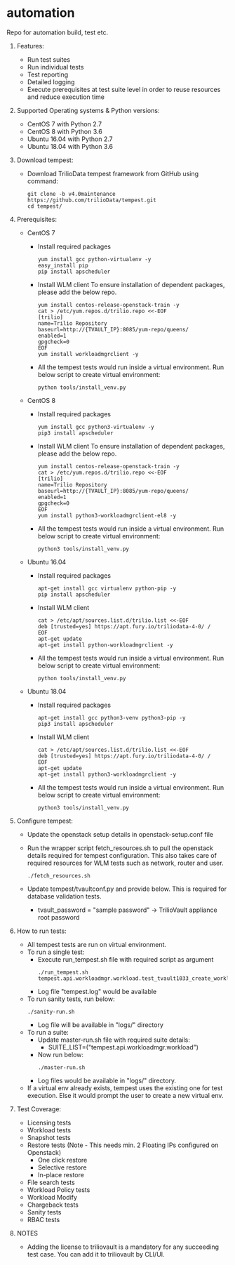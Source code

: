# automation
Repo for automation build, test etc.

1. Features:
    - Run test suites
    - Run individual tests
    - Test reporting
    - Detailed logging
    - Execute prerequisites at test suite level in order to reuse resources and reduce execution time

2. Supported Operating systems & Python versions:
    - CentOS 7 with Python 2.7
    - CentOS 8 with Python 3.6
    - Ubuntu 16.04 with Python 2.7
    - Ubuntu 18.04 with Python 3.6

3. Download tempest:
    - Download TrilioData tempest framework from GitHub using command:
      ```
      git clone -b v4.0maintenance https://github.com/trilioData/tempest.git
      cd tempest/
      ```
      
4. Prerequisites:
    - CentOS 7
         - Install required packages
           ```
           yum install gcc python-virtualenv -y
           easy_install pip
           pip install apscheduler
           ```

         - Install WLM client
           To ensure installation of dependent packages, please add the below repo.
           ```
           yum install centos-release-openstack-train -y
           cat > /etc/yum.repos.d/trilio.repo <<-EOF
           [trilio]
           name=Trilio Repository
           baseurl=http://{TVAULT_IP}:8085/yum-repo/queens/
           enabled=1
           gpgcheck=0
           EOF
           yum install workloadmgrclient -y
           ```

         - All the tempest tests would run inside a virtual environment. Run below script to create virtual environment:
           ```
           python tools/install_venv.py
            ```
    - CentOS 8
         - Install required packages
           ```
           yum install gcc python3-virtualenv -y
           pip3 install apscheduler
           ```

         - Install WLM client
           To ensure installation of dependent packages, please add the below repo.
           ```
           yum install centos-release-openstack-train -y
           cat > /etc/yum.repos.d/trilio.repo <<-EOF
           [trilio]
           name=Trilio Repository
           baseurl=http://{TVAULT_IP}:8085/yum-repo/queens/
           enabled=1
           gpgcheck=0
           EOF
           yum install python3-workloadmgrclient-el8 -y
           ```
           
         - All the tempest tests would run inside a virtual environment. Run below script to create virtual environment:
           ```
           python3 tools/install_venv.py
            ```
    - Ubuntu 16.04
         - Install required packages
           ```
           apt-get install gcc virtualenv python-pip -y
           pip install apscheduler
           ```

         - Install WLM client
           ```
           cat > /etc/apt/sources.list.d/trilio.list <<-EOF
           deb [trusted=yes] https://apt.fury.io/triliodata-4-0/ /
           EOF
           apt-get update
           apt-get install python-workloadmgrclient -y
           ```

         - All the tempest tests would run inside a virtual environment. Run below script to create virtual environment:
           ```
           python tools/install_venv.py
            ```
    - Ubuntu 18.04
         - Install required packages
           ```
           apt-get install gcc python3-venv python3-pip -y
           pip3 install apscheduler
           ```

         - Install WLM client
           ```
           cat > /etc/apt/sources.list.d/trilio.list <<-EOF
           deb [trusted=yes] https://apt.fury.io/triliodata-4-0/ /
           EOF
           apt-get update
           apt-get install python3-workloadmgrclient -y
           ```

         - All the tempest tests would run inside a virtual environment. Run below script to create virtual environment:
           ```
           python3 tools/install_venv.py
            ```

5. Configure tempest:

    - Update the openstack setup details in openstack-setup.conf file 
    
    
    - Run the wrapper script fetch_resources.sh to pull the openstack details required for tempest configuration. This also takes care of required resources for WLM tests such as network, router and user.
      ```
      ./fetch_resources.sh
      ```
    - Update tempest/tvaultconf.py and provide below. This is required for database validation tests.
        - tvault_password = "sample password" → TrilioVault appliance root password
                
6. How to run tests:

    - All tempest tests are run on virtual environment.
    - To run a single test:
        - Execute run_tempest.sh file with required script as argument
          ```
          ./run_tempest.sh tempest.api.workloadmgr.workload.test_tvault1033_create_workload
          ```
        - Log file "tempest.log" would be available
    - To run sanity tests, run below:
        ```
        ./sanity-run.sh
        ```
        - Log file will be available in "logs/" directory
    - To run a suite:
        - Update master-run.sh file with required suite details:
            - SUITE_LIST=("tempest.api.workloadmgr.workload") 
        - Now run below:
            ```
            ./master-run.sh 
            ```
        - Log files would be available in "logs/" directory.
     - If a virtual env already exists, tempest uses the existing one for test execution. Else it would prompt the user to create a new virtual env.

7. Test Coverage:

    - Licensing tests
    - Workload tests
    - Snapshot tests
    - Restore tests (Note - This needs min. 2 Floating IPs configured on Openstack)
        - One click restore
        - Selective restore
        - In-place restore
    - File search tests
    - Workload Policy tests
    - Workload Modify
    - Chargeback tests
    - Sanity tests
    - RBAC tests

8. NOTES

    - Adding the license to triliovault is a mandatory for any succeeding test case. You can add it to triliovault by CLI/UI. 

